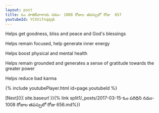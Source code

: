 ```yaml
---
layout: post
title: ఓం పాతికేచారాయ నమః- 1008 రోజుల తపస్సులో రోజు  657
youtubeId: YCXVifnqqqk
---
```

 
 
Helps get goodness, bliss and peace and God's blessings
 
Helps remain focused, help generate inner energy 
 
Helps boost physical and mental health 
 
Helps remain grounded and generates a sense of gratitude towards the greater power 
 
Helps reduce bad karma
 
 
 
 


{% include youtubePlayer.html id=page.youtubeId %}
 
[Next]({{ site.baseurl }}{% link  split1/_posts/2017-03-15-ఓం పరిధిని నమః- 1008 రోజుల తపస్సులో రోజు  656.md%})
 
